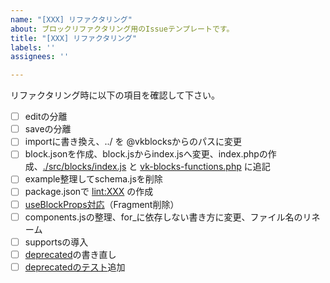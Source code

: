 ```yaml
---
name: "[XXX] リファクタリング"
about: ブロックリファクタリング用のIssueテンプレートです。
title: "[XXX] リファクタリング"
labels: ''
assignees: ''

---
```


リファクタリング時に以下の項目を確認して下さい。

 - [ ] editの分離
 - [ ] saveの分離
 - [ ] importに書き換え、../ を @vkblocksからのパスに変更
 - [ ] block.jsonを作成、block.jsからindex.jsへ変更、index.phpの作成、[./src/blocks/index.js](https://github.com/vektor-inc/vk-blocks-pro/blob/feature/deprecated-test/src/blocks/index.js#L52) と [vk-blocks-functions.php](https://github.com/vektor-inc/vk-blocks-pro/blob/feature/deprecated-test/inc/vk-blocks/vk-blocks-functions.php#L173) に追記
 - [ ] example整理してschema.jsを削除
 - [ ] package.jsonで [lint:XXX](https://github.com/vektor-inc/vk-blocks-pro/blob/feature/deprecated-test/package.json#L19) の作成
 - [ ] [useBlockProps対応](https://github.com/vektor-inc/vk-blocks-pro/blob/feature/deprecated-test/src/blocks/alert/edit.js#L39)（Fragment削除）
- [ ]  components.jsの整理、for_に依存しない書き方に変更、ファイル名のリネーム
- [ ]  supportsの導入
- [ ] [deprecated](https://github.com/vektor-inc/vk-blocks-pro/tree/feature/deprecated-test/src/blocks/alert/deprecated)の書き直し
- [ ] [deprecatedのテスト](https://github.com/vektor-inc/vk-blocks-pro/tree/feature/deprecated-test/test/e2e-tests/fixtures/blocks)追加

